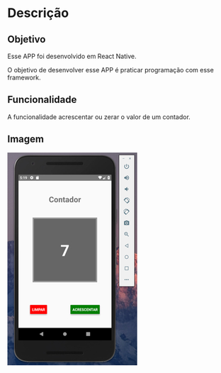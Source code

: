 # Descrição

## Objetivo 

Esse APP foi desenvolvido em React Native.

O objetivo de desenvolver esse APP é praticar programação com esse framework.

## Funcionalidade

A funcionalidade acrescentar ou zerar o valor de um contador.

## Imagem

![association graph](./assets/docs/v0-0-0.jpg)

